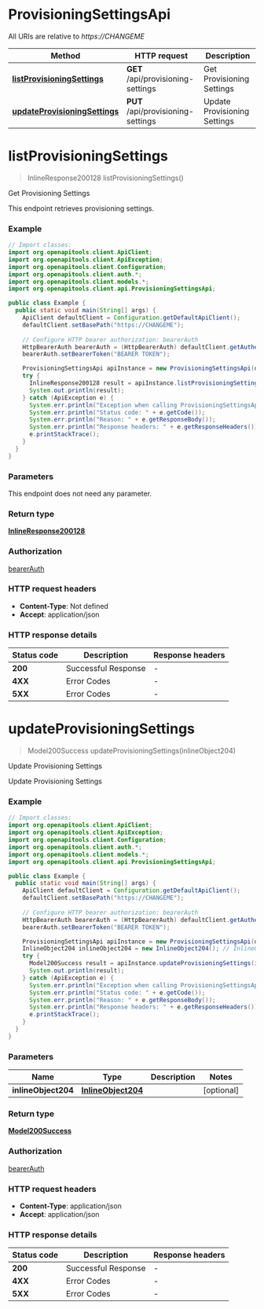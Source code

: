 # ProvisioningSettingsApi

All URIs are relative to *https://CHANGEME*

Method | HTTP request | Description
------------- | ------------- | -------------
[**listProvisioningSettings**](ProvisioningSettingsApi.md#listProvisioningSettings) | **GET** /api/provisioning-settings | Get Provisioning Settings
[**updateProvisioningSettings**](ProvisioningSettingsApi.md#updateProvisioningSettings) | **PUT** /api/provisioning-settings | Update Provisioning Settings


<a name="listProvisioningSettings"></a>
# **listProvisioningSettings**
> InlineResponse200128 listProvisioningSettings()

Get Provisioning Settings

This endpoint retrieves provisioning settings.

### Example
```java
// Import classes:
import org.openapitools.client.ApiClient;
import org.openapitools.client.ApiException;
import org.openapitools.client.Configuration;
import org.openapitools.client.auth.*;
import org.openapitools.client.models.*;
import org.openapitools.client.api.ProvisioningSettingsApi;

public class Example {
  public static void main(String[] args) {
    ApiClient defaultClient = Configuration.getDefaultApiClient();
    defaultClient.setBasePath("https://CHANGEME");
    
    // Configure HTTP bearer authorization: bearerAuth
    HttpBearerAuth bearerAuth = (HttpBearerAuth) defaultClient.getAuthentication("bearerAuth");
    bearerAuth.setBearerToken("BEARER TOKEN");

    ProvisioningSettingsApi apiInstance = new ProvisioningSettingsApi(defaultClient);
    try {
      InlineResponse200128 result = apiInstance.listProvisioningSettings();
      System.out.println(result);
    } catch (ApiException e) {
      System.err.println("Exception when calling ProvisioningSettingsApi#listProvisioningSettings");
      System.err.println("Status code: " + e.getCode());
      System.err.println("Reason: " + e.getResponseBody());
      System.err.println("Response headers: " + e.getResponseHeaders());
      e.printStackTrace();
    }
  }
}
```

### Parameters
This endpoint does not need any parameter.

### Return type

[**InlineResponse200128**](InlineResponse200128.md)

### Authorization

[bearerAuth](../README.md#bearerAuth)

### HTTP request headers

 - **Content-Type**: Not defined
 - **Accept**: application/json

### HTTP response details
| Status code | Description | Response headers |
|-------------|-------------|------------------|
**200** | Successful Response |  -  |
**4XX** | Error Codes |  -  |
**5XX** | Error Codes |  -  |

<a name="updateProvisioningSettings"></a>
# **updateProvisioningSettings**
> Model200Success updateProvisioningSettings(inlineObject204)

Update Provisioning Settings

Update Provisioning Settings

### Example
```java
// Import classes:
import org.openapitools.client.ApiClient;
import org.openapitools.client.ApiException;
import org.openapitools.client.Configuration;
import org.openapitools.client.auth.*;
import org.openapitools.client.models.*;
import org.openapitools.client.api.ProvisioningSettingsApi;

public class Example {
  public static void main(String[] args) {
    ApiClient defaultClient = Configuration.getDefaultApiClient();
    defaultClient.setBasePath("https://CHANGEME");
    
    // Configure HTTP bearer authorization: bearerAuth
    HttpBearerAuth bearerAuth = (HttpBearerAuth) defaultClient.getAuthentication("bearerAuth");
    bearerAuth.setBearerToken("BEARER TOKEN");

    ProvisioningSettingsApi apiInstance = new ProvisioningSettingsApi(defaultClient);
    InlineObject204 inlineObject204 = new InlineObject204(); // InlineObject204 | 
    try {
      Model200Success result = apiInstance.updateProvisioningSettings(inlineObject204);
      System.out.println(result);
    } catch (ApiException e) {
      System.err.println("Exception when calling ProvisioningSettingsApi#updateProvisioningSettings");
      System.err.println("Status code: " + e.getCode());
      System.err.println("Reason: " + e.getResponseBody());
      System.err.println("Response headers: " + e.getResponseHeaders());
      e.printStackTrace();
    }
  }
}
```

### Parameters

Name | Type | Description  | Notes
------------- | ------------- | ------------- | -------------
 **inlineObject204** | [**InlineObject204**](InlineObject204.md)|  | [optional]

### Return type

[**Model200Success**](Model200Success.md)

### Authorization

[bearerAuth](../README.md#bearerAuth)

### HTTP request headers

 - **Content-Type**: application/json
 - **Accept**: application/json

### HTTP response details
| Status code | Description | Response headers |
|-------------|-------------|------------------|
**200** | Successful Response |  -  |
**4XX** | Error Codes |  -  |
**5XX** | Error Codes |  -  |

